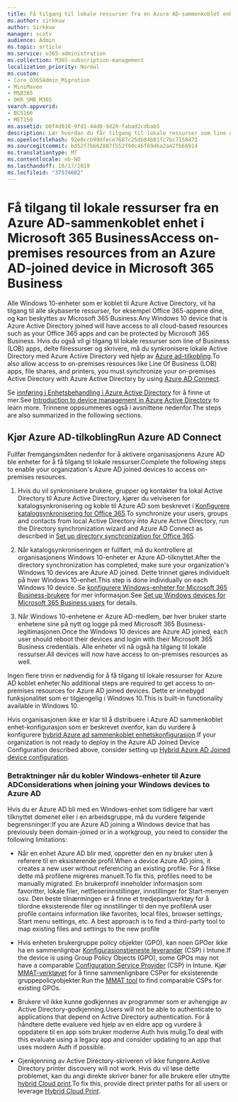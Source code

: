 ```yaml
---
title: Få tilgang til lokale ressurser fra en Azure AD-sammenkoblet enhet i Microsoft 365 Business
ms.author: sirkkuw
author: Sirkkuw
manager: scotv
audience: Admin
ms.topic: article
ms.service: o365-administration
ms.collection: M365-subscription-management
localization_priority: Normal
ms.custom:
- Core_O365Admin_Migration
- MiniMaven
- MSB365
- OKR_SMB_M365
search.appverid:
- BCS160
- MET150
ms.assetid: b0f4d010-9fd1-44d0-9d20-fabad2cdbab5
description: Lær hvordan du får tilgang til lokale ressurser som line of Business-apper, delte filressurser og skrivere fra en Azure Active Directory som er koblet til Windows 10-enheten.
ms.openlocfilehash: 92e8ccb99dfece7687c25db84b81fc7bc7158d71
ms.sourcegitcommit: bd52f7b662887f552f90c46f69d6a2a42fb66914
ms.translationtype: MT
ms.contentlocale: nb-NO
ms.lasthandoff: 10/17/2019
ms.locfileid: "37574682"
---
```

# <a name="access-on-premises-resources-from-an-azure-ad-joined-device-in-microsoft-365-business"></a><span data-ttu-id="c940a-103">Få tilgang til lokale ressurser fra en Azure AD-sammenkoblet enhet i Microsoft 365 Business</span><span class="sxs-lookup"><span data-stu-id="c940a-103">Access on-premises resources from an Azure AD-joined device in Microsoft 365 Business</span></span>

<span data-ttu-id="c940a-104">Alle Windows 10-enheter som er koblet til Azure Active Directory, vil ha tilgang til alle skybaserte ressurser, for eksempel Office 365-appene dine, og kan beskyttes av Microsoft 365 Business.</span><span class="sxs-lookup"><span data-stu-id="c940a-104">Any Windows 10 device that is Azure Active Directory joined will have access to all cloud-based resources such as your Office 365 apps and can be protected by Microsoft 365 Business.</span></span> <span data-ttu-id="c940a-105">Hvis du også vil gi tilgang til lokale ressurser som line of Business (LOB) apps, delte filressurser og skrivere, må du synkronisere lokale Active Directory med Azure Active Directory ved hjelp av [Azure ad-tilkobling](https://docs.microsoft.com/en-us/azure/active-directory/connect/active-directory-aadconnect).</span><span class="sxs-lookup"><span data-stu-id="c940a-105">To also allow access to on-premises resources like Line Of Business (LOB) apps, file shares, and printers, you must synchronize your on-premises Active Directory with Azure Active Directory by using [Azure AD Connect](https://docs.microsoft.com/en-us/azure/active-directory/connect/active-directory-aadconnect).</span></span> 

<span data-ttu-id="c940a-106">Se [innføring i Enhetsbehandling i Azure Active Directory](https://docs.microsoft.com/en-us/azure/active-directory/device-management-introduction) for å finne ut mer.</span><span class="sxs-lookup"><span data-stu-id="c940a-106">See [Introduction to device management in Azure Active Directory](https://docs.microsoft.com/en-us/azure/active-directory/device-management-introduction) to learn more.</span></span>
<span data-ttu-id="c940a-107">Trinnene oppsummeres også i avsnittene nedenfor.</span><span class="sxs-lookup"><span data-stu-id="c940a-107">The steps are also summarized in the following sections.</span></span>

## <a name="run-azure-ad-connect"></a><span data-ttu-id="c940a-108">Kjør Azure AD-tilkobling</span><span class="sxs-lookup"><span data-stu-id="c940a-108">Run Azure AD Connect</span></span>

<span data-ttu-id="c940a-109">Fullfør fremgangsmåten nedenfor for å aktivere organisasjonens Azure AD ble enheter for å få tilgang til lokale ressurser.</span><span class="sxs-lookup"><span data-stu-id="c940a-109">Complete the following steps to enable your organization's Azure AD joined devices to access on-premises resources.</span></span>
  
1. <span data-ttu-id="c940a-110">Hvis du vil synkronisere brukere, grupper og kontakter fra lokal Active Directory til Azure Active Directory, kjører du veiviseren for katalogsynkronisering og koble til Azure AD som beskrevet i [Konfigurere katalogsynkronisering for Office 365](https://support.office.com/article/1b3b5318-6977-42ed-b5c7-96fa74b08846).</span><span class="sxs-lookup"><span data-stu-id="c940a-110">To synchronize your users, groups and contacts from local Active Directory into Azure Active Directory, run the Directory synchronization wizard and Azure AD Connect as described in [Set up directory synchronization for Office 365](https://support.office.com/article/1b3b5318-6977-42ed-b5c7-96fa74b08846).</span></span>
    
2. <span data-ttu-id="c940a-111">Når katalogsynkroniseringen er fullført, må du kontrollere at organisasjonens Windows 10-enheter er Azure AD-tilknyttet.</span><span class="sxs-lookup"><span data-stu-id="c940a-111">After the directory synchronization has completed, make sure your organization's Windows 10 devices are Azure AD joined.</span></span> <span data-ttu-id="c940a-112">Dette trinnet gjøres individuelt på hver Windows 10-enhet.</span><span class="sxs-lookup"><span data-stu-id="c940a-112">This step is done individually on each Windows 10 device.</span></span> <span data-ttu-id="c940a-113">Se [konfigurere Windows-enheter for Microsoft 365 Business-brukere](set-up-windows-devices.md) for mer informasjon.</span><span class="sxs-lookup"><span data-stu-id="c940a-113">See [Set up Windows devices for Microsoft 365 Business users](set-up-windows-devices.md) for details.</span></span> 
    
3. <span data-ttu-id="c940a-114">Når Windows 10-enhetene er Azure AD-medlem, bør hver bruker starte enhetene sine på nytt og logge på med Microsoft 365 Business-legitimasjonen.</span><span class="sxs-lookup"><span data-stu-id="c940a-114">Once the Windows 10 devices are Azure AD joined, each user should reboot their devices and login with their Microsoft 365 Business credentials.</span></span> <span data-ttu-id="c940a-115">Alle enheter vil nå også ha tilgang til lokale ressurser.</span><span class="sxs-lookup"><span data-stu-id="c940a-115">All devices will now have access to on-premises resources as well.</span></span>
    
<span data-ttu-id="c940a-116">Ingen flere trinn er nødvendig for å få tilgang til lokale ressurser for Azure AD koblet enheter.</span><span class="sxs-lookup"><span data-stu-id="c940a-116">No additional steps are required to get access to on-premises resources for Azure AD joined devices.</span></span> <span data-ttu-id="c940a-117">Dette er innebygd funksjonalitet som er tilgjengelig i Windows 10.</span><span class="sxs-lookup"><span data-stu-id="c940a-117">This is built-in functionality available in Windows 10.</span></span> 
  
<span data-ttu-id="c940a-118">Hvis organisasjonen ikke er klar til å distribuere i Azure AD sammenkoblet enhet-konfigurasjon som er beskrevet ovenfor, kan du vurdere å konfigurere [hybrid Azure ad sammenkoblet enhetskonfigurasjon](manage-windows-devices.md).</span><span class="sxs-lookup"><span data-stu-id="c940a-118">If your organization is not ready to deploy in the Azure AD Joined Device Configuration described above, consider setting up [Hybrid Azure AD Joined device configuration](manage-windows-devices.md).</span></span>
  
### <a name="considerations-when-joining-your-windows-devices-to-azure-ad"></a><span data-ttu-id="c940a-119">Betraktninger når du kobler Windows-enheter til Azure AD</span><span class="sxs-lookup"><span data-stu-id="c940a-119">Considerations when joining your Windows devices to Azure AD</span></span>

<span data-ttu-id="c940a-120">Hvis du er Azure AD bli med en Windows-enhet som tidligere har vært tilknyttet domenet eller i en arbeidsgruppe, må du vurdere følgende begrensninger:</span><span class="sxs-lookup"><span data-stu-id="c940a-120">If you are Azure AD joining a Windows device that has previously been domain-joined or in a workgroup, you need to consider the following limitations:</span></span>
  
- <span data-ttu-id="c940a-121">Når en enhet Azure AD blir med, oppretter den en ny bruker uten å referere til en eksisterende profil.</span><span class="sxs-lookup"><span data-stu-id="c940a-121">When a device Azure AD joins, it creates a new user without referencing an existing profile.</span></span> <span data-ttu-id="c940a-122">For å fikse dette må profilene migreres manuelt.</span><span class="sxs-lookup"><span data-stu-id="c940a-122">To fix this, profiles need to be manually migrated.</span></span> <span data-ttu-id="c940a-123">En brukerprofil inneholder informasjon som favoritter, lokale filer, nettleserinnstillinger, innstillinger for Start-menyen osv. Den beste tilnærmingen er å finne et tredjepartsverktøy for å tilordne eksisterende filer og innstillinger til den nye profilen</span><span class="sxs-lookup"><span data-stu-id="c940a-123">A user profile contains information like favorites, local files, browser settings, Start menu settings, etc. A best approach is to find a third-party tool to map existing files and settings to the new profile</span></span>

- <span data-ttu-id="c940a-124">Hvis enheten brukergruppe policy objekter (GPO), kan noen GPOer ikke ha en sammenlignbar [Konfigurasjonstjeneste leverandør](https://docs.microsoft.com/windows/configuration/provisioning-packages/how-it-pros-can-use-configuration-service-providers) (CSP) i Intune.</span><span class="sxs-lookup"><span data-stu-id="c940a-124">If the device is using Group Policy Objects (GPO), some GPOs may not have a comparable [Configuration Service Provider](https://docs.microsoft.com/windows/configuration/provisioning-packages/how-it-pros-can-use-configuration-service-providers) (CSP) in Intune.</span></span> <span data-ttu-id="c940a-125">Kjør [MMAT-verktøyet](https://www.microsoft.com/download/details.aspx?id=45520) for å finne sammenlignbare CSPer for eksisterende gruppepolicyobjekter.</span><span class="sxs-lookup"><span data-stu-id="c940a-125">Run the [MMAT tool](https://www.microsoft.com/download/details.aspx?id=45520) to find comparable CSPs for existing GPOs.</span></span>

- <span data-ttu-id="c940a-126">Brukere vil ikke kunne godkjennes av programmer som er avhengige av Active Directory-godkjenning.</span><span class="sxs-lookup"><span data-stu-id="c940a-126">Users will not be able to authenticate to applications that depend on Active Directory authentication.</span></span> <span data-ttu-id="c940a-127">For å håndtere dette evaluere ved hjelp av en eldre app og vurdere å oppdatere til en app som bruker moderne Auth hvis mulig.</span><span class="sxs-lookup"><span data-stu-id="c940a-127">To deal with this evaluate using a legacy app and consider updating to an app that uses modern Auth if possible.</span></span>

- <span data-ttu-id="c940a-128">Gjenkjenning av Active Directory-skriveren vil ikke fungere.</span><span class="sxs-lookup"><span data-stu-id="c940a-128">Active Directory printer discovery will not work.</span></span> <span data-ttu-id="c940a-129">Hvis du vil løse dette problemet, kan du angi direkte skriver baner for alle brukere eller utnytte [hybrid Cloud print](https://docs.microsoft.com/windows-server/administration/hybrid-cloud-print/hybrid-cloud-print-deploy).</span><span class="sxs-lookup"><span data-stu-id="c940a-129">To fix this, provide direct printer paths for all users or leverage [Hybrid Cloud Print](https://docs.microsoft.com/windows-server/administration/hybrid-cloud-print/hybrid-cloud-print-deploy).</span></span>
